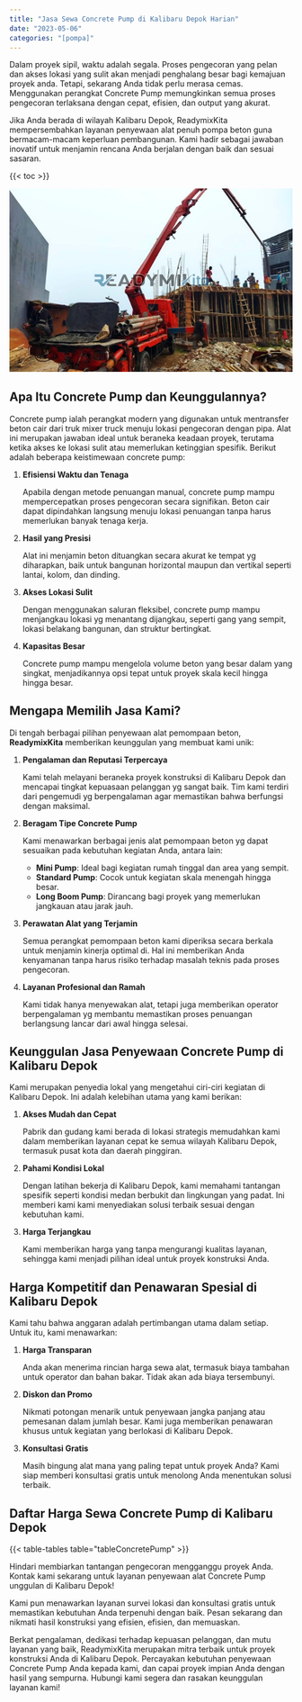 ```yaml
---
title: "Jasa Sewa Concrete Pump di Kalibaru Depok Harian"
date: "2023-05-06"
categories: "[pompa]"
---
```


Dalam proyek sipil, waktu adalah segala. Proses pengecoran yang pelan dan akses lokasi yang sulit akan menjadi penghalang besar bagi kemajuan proyek anda. Tetapi, sekarang Anda tidak perlu merasa cemas. Menggunakan perangkat Concrete Pump memungkinkan semua proses pengecoran terlaksana dengan cepat, efisien, dan output yang akurat.

Jika Anda berada di wilayah Kalibaru Depok, ReadymixKita mempersembahkan layanan penyewaan alat penuh pompa beton guna bermacam-macam keperluan pembangunan. Kami hadir sebagai jawaban inovatif untuk menjamin rencana Anda berjalan dengan baik dan sesuai sasaran.

{{< toc >}}

![Jasa Sewa Concrete Pump di Kalibaru Depok Harian](/images/pompa/sewa-pompa-14.jpg)

## Apa Itu Concrete Pump dan Keunggulannya?

Concrete pump ialah perangkat modern yang digunakan untuk mentransfer beton cair dari truk mixer truck menuju lokasi pengecoran dengan pipa. Alat ini merupakan jawaban ideal untuk beraneka keadaan proyek, terutama ketika akses ke lokasi sulit atau memerlukan ketinggian spesifik. Berikut adalah beberapa keistimewaan concrete pump:

1. **Efisiensi Waktu dan Tenaga**

   Apabila dengan metode penuangan manual, concrete pump mampu mempercepatkan proses pengecoran secara signifikan. Beton cair dapat dipindahkan langsung menuju lokasi penuangan tanpa harus memerlukan banyak tenaga kerja.

2. **Hasil yang Presisi**

   Alat ini menjamin beton dituangkan secara akurat ke tempat yg diharapkan, baik untuk bangunan horizontal maupun dan vertikal seperti lantai, kolom, dan dinding.

3. **Akses Lokasi Sulit**

   Dengan menggunakan saluran fleksibel, concrete pump mampu menjangkau lokasi yg menantang dijangkau, seperti gang yang sempit, lokasi belakang bangunan, dan struktur bertingkat.

4. **Kapasitas Besar**

   Concrete pump mampu mengelola volume beton yang besar dalam yang singkat, menjadikannya opsi tepat untuk proyek skala kecil hingga hingga besar.

## Mengapa Memilih Jasa Kami?

Di tengah berbagai pilihan penyewaan alat pemompaan beton, **ReadymixKita** memberikan keunggulan yang membuat kami unik:

1. **Pengalaman dan Reputasi Terpercaya**

   Kami telah melayani beraneka proyek konstruksi di Kalibaru Depok dan mencapai tingkat kepuasaan pelanggan yg sangat baik. Tim kami terdiri dari pengemudi yg berpengalaman agar memastikan bahwa berfungsi dengan maksimal.

2. **Beragam Tipe Concrete Pump**

   Kami menawarkan berbagai jenis alat pemompaan beton yg dapat sesuaikan pada kebutuhan kegiatan Anda, antara lain:
   - **Mini Pump**: Ideal bagi kegiatan rumah tinggal dan area yang sempit.
   - **Standard Pump**: Cocok untuk kegiatan skala menengah hingga besar.
   - **Long Boom Pump**: Dirancang bagi proyek yang memerlukan jangkauan atau jarak jauh.

3. **Perawatan Alat yang Terjamin**

   Semua perangkat pemompaan beton kami diperiksa secara berkala untuk menjamin kinerja optimal di. Hal ini memberikan Anda kenyamanan tanpa harus risiko terhadap masalah teknis pada proses pengecoran.

4. **Layanan Profesional dan Ramah**

   Kami tidak hanya menyewakan alat, tetapi juga memberikan operator berpengalaman yg membantu memastikan proses penuangan berlangsung lancar dari awal hingga selesai.

## Keunggulan Jasa Penyewaan Concrete Pump di Kalibaru Depok

Kami merupakan penyedia lokal yang mengetahui ciri-ciri kegiatan di Kalibaru Depok. Ini adalah kelebihan utama yang kami berikan:

1. **Akses Mudah dan Cepat**

   Pabrik dan gudang kami berada di lokasi strategis memudahkan kami dalam memberikan layanan cepat ke semua wilayah Kalibaru Depok, termasuk pusat kota dan daerah pinggiran.

2. **Pahami Kondisi Lokal**

   Dengan latihan bekerja di Kalibaru Depok, kami memahami tantangan spesifik seperti kondisi medan berbukit dan lingkungan yang padat. Ini memberi kami kami menyediakan solusi terbaik sesuai dengan kebutuhan kami.

3. **Harga Terjangkau**

   Kami memberikan harga yang tanpa mengurangi kualitas layanan, sehingga kami menjadi pilihan ideal untuk proyek konstruksi Anda.

## Harga Kompetitif dan Penawaran Spesial di Kalibaru Depok

Kami tahu bahwa anggaran adalah pertimbangan utama dalam setiap. Untuk itu, kami menawarkan:

1. **Harga Transparan**

   Anda akan menerima rincian harga sewa alat, termasuk biaya tambahan untuk operator dan bahan bakar. Tidak akan ada biaya tersembunyi.

2. **Diskon dan Promo**

   Nikmati potongan menarik untuk penyewaan jangka panjang atau pemesanan dalam jumlah besar. Kami juga memberikan penawaran khusus untuk kegiatan yang berlokasi di Kalibaru Depok.

3. **Konsultasi Gratis**

   Masih bingung alat mana yang paling tepat untuk proyek Anda? Kami siap memberi konsultasi gratis untuk menolong Anda menentukan solusi terbaik.

## Daftar Harga Sewa Concrete Pump di Kalibaru Depok

{{< table-tables table="tableConcretePump" >}}

Hindari membiarkan tantangan pengecoran mengganggu proyek Anda. Kontak kami sekarang untuk layanan penyewaan alat Concrete Pump unggulan di Kalibaru Depok!

Kami pun menawarkan layanan survei lokasi dan konsultasi gratis untuk memastikan kebutuhan Anda terpenuhi dengan baik. Pesan sekarang dan nikmati hasil konstruksi yang efisien, efisien, dan memuaskan.

Berkat pengalaman, dedikasi terhadap kepuasan pelanggan, dan mutu layanan yang baik, ReadymixKita merupakan mitra terbaik untuk proyek konstruksi Anda di Kalibaru Depok. Percayakan kebutuhan penyewaan Concrete Pump Anda kepada kami, dan capai proyek impian Anda dengan hasil yang sempurna. Hubungi kami segera dan rasakan keunggulan layanan kami!